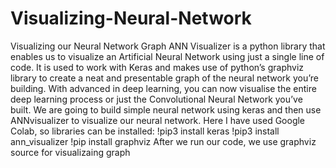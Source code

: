 # Visualizing-Neural-Network
Visualizing our Neural Network Graph
ANN Visualizer is a python library that enables us to visualize an Artificial Neural Network using just a single line of code. It is used to work with Keras and makes use of python’s graphviz library to create a neat and presentable graph of the neural network you’re building.
With advanced in deep learning, you can now visualise the entire deep learning process or just the Convolutional Neural Network you’ve built.
We are going to build simple neural network using keras and then use ANNvisualizer to visualize our neural network.
Here I have used Google Colab, so libraries can be installed:
!pip3 install keras
!pip3 install ann_visualizer
!pip install graphviz
After we run our code, we use graphviz source for visualizaing graph
